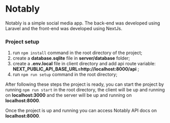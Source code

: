 # Notably

Notably is a simple social media app. The back-end was developed using Laravel and the front-end was developed using NextJs.

### Project setup

1. run `npm install` command in the root directory of the project;
2. create a **database.sqlite** file in **server/database** folder;
3. create a **.env.local** file in client directory and add api route variable: **NEXT_PUBLIC_API_BASE_URL=http://localhost:8000/api** ;
4. run `npm run setup` command in the root directory;

After following these steps the project is ready, you can start the project by running `npm run start` in the root directory, the client will be up and running on **localhost:3000** and the server will be up and running on **localhost:8000**.

Once the project is up and running you can access Notably API docs on **localhost:8000**.
